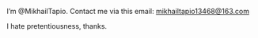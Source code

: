 I’m @MikhailTapio. Contact me via this email: mikhailtapio13468@163.com

I hate pretentiousness, thanks.
